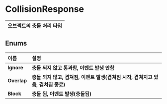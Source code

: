 # **CollisionResponse**

| **오브젝트의 충돌 처리 타입** |
| :--- |
## **Enums**

| **이름**| **설명** |
| :--- | :--- |
| **Ignore** | **충돌 되지 않고 통과함, 이벤트 발생 안함** |
| **Overlap** | **충돌 되지 않고, 겹쳐짐, 이벤트 발생\(겹쳐짐 시작, 겹쳐지고 있음, 겹쳐짐 종료\)** |
| **Block** | **충돌 됨, 이벤트 발생\(충돌됨\)** |
